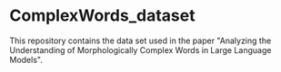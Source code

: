 # ComplexWords_dataset
This repository contains the data set used in the paper "Analyzing the Understanding of Morphologically Complex Words in Large Language Models".
